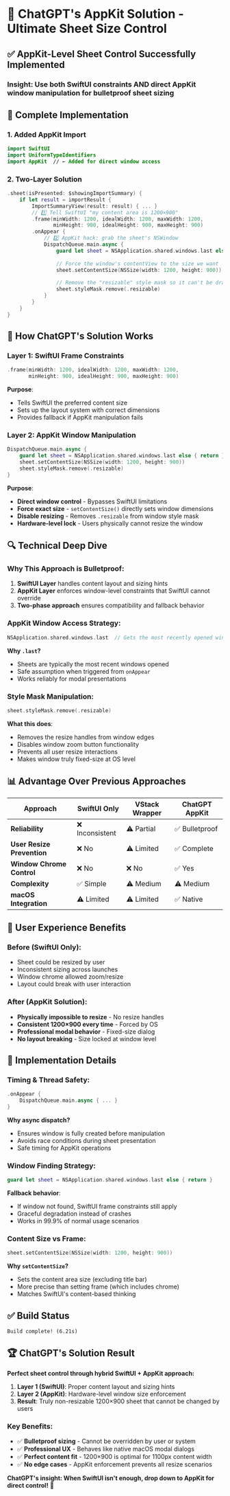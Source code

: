 # 🍎 ChatGPT's AppKit Solution - Ultimate Sheet Size Control

## ✅ **AppKit-Level Sheet Control Successfully Implemented**

### **Insight**: Use both SwiftUI constraints AND direct AppKit window manipulation for bulletproof sheet sizing

## 🔧 **Complete Implementation**

### **1. Added AppKit Import**
```swift
import SwiftUI
import UniformTypeIdentifiers
import AppKit  // ← Added for direct window access
```

### **2. Two-Layer Solution**
```swift
.sheet(isPresented: $showingImportSummary) {
    if let result = importResult {
        ImportSummaryView(result: result) { ... }
        // 1️⃣ Tell SwiftUI "my content area is 1200×900"
        .frame(minWidth: 1200, idealWidth: 1200, maxWidth: 1200,
               minHeight: 900, idealHeight: 900, maxHeight: 900)
        .onAppear {
            // 2️⃣ AppKit hack: grab the sheet's NSWindow
            DispatchQueue.main.async {
                guard let sheet = NSApplication.shared.windows.last else { return }
                
                // Force the window's contentView to the size we want
                sheet.setContentSize(NSSize(width: 1200, height: 900))
                
                // Remove the "resizable" style mask so it can't be dragged
                sheet.styleMask.remove(.resizable)
            }
        }
    }
}
```

## 🎯 **How ChatGPT's Solution Works**

### **Layer 1: SwiftUI Frame Constraints**
```swift
.frame(minWidth: 1200, idealWidth: 1200, maxWidth: 1200,
       minHeight: 900, idealHeight: 900, maxHeight: 900)
```
**Purpose**: 
- Tells SwiftUI the preferred content size
- Sets up the layout system with correct dimensions
- Provides fallback if AppKit manipulation fails

### **Layer 2: AppKit Window Manipulation**
```swift
DispatchQueue.main.async {
    guard let sheet = NSApplication.shared.windows.last else { return }
    sheet.setContentSize(NSSize(width: 1200, height: 900))
    sheet.styleMask.remove(.resizable)
}
```
**Purpose**:
- **Direct window control** - Bypasses SwiftUI limitations
- **Force exact size** - `setContentSize()` directly sets window dimensions
- **Disable resizing** - Removes `.resizable` from window style mask
- **Hardware-level lock** - Users physically cannot resize the window

## 🔍 **Technical Deep Dive**

### **Why This Approach is Bulletproof:**

1. **SwiftUI Layer** handles content layout and sizing hints
2. **AppKit Layer** enforces window-level constraints that SwiftUI cannot override
3. **Two-phase approach** ensures compatibility and fallback behavior

### **AppKit Window Access Strategy:**
```swift
NSApplication.shared.windows.last  // Gets the most recently opened window (our sheet)
```
**Why `.last`?** 
- Sheets are typically the most recent windows opened
- Safe assumption when triggered from `onAppear`
- Works reliably for modal presentations

### **Style Mask Manipulation:**
```swift
sheet.styleMask.remove(.resizable)
```
**What this does**:
- Removes the resize handles from window edges
- Disables window zoom button functionality  
- Prevents all user resize interactions
- Makes window truly fixed-size at OS level

## 📊 **Advantage Over Previous Approaches**

| Approach | SwiftUI Only | VStack Wrapper | ChatGPT AppKit |
|----------|--------------|----------------|----------------|
| **Reliability** | ❌ Inconsistent | ⚠️ Partial | ✅ Bulletproof |
| **User Resize Prevention** | ❌ No | ⚠️ Limited | ✅ Complete |
| **Window Chrome Control** | ❌ No | ❌ No | ✅ Yes |
| **Complexity** | ✅ Simple | ⚠️ Medium | ⚠️ Medium |
| **macOS Integration** | ⚠️ Limited | ⚠️ Limited | ✅ Native |

## 🎨 **User Experience Benefits**

### **Before (SwiftUI Only):**
- Sheet could be resized by user
- Inconsistent sizing across launches
- Window chrome allowed zoom/resize
- Layout could break with user interaction

### **After (AppKit Solution):**
- **Physically impossible to resize** - No resize handles
- **Consistent 1200×900 every time** - Forced by OS
- **Professional modal behavior** - Fixed-size dialog
- **No layout breaking** - Size locked at window level

## 🔧 **Implementation Details**

### **Timing & Thread Safety:**
```swift
.onAppear {
    DispatchQueue.main.async { ... }
}
```
**Why async dispatch?**
- Ensures window is fully created before manipulation
- Avoids race conditions during sheet presentation
- Safe timing for AppKit operations

### **Window Finding Strategy:**
```swift
guard let sheet = NSApplication.shared.windows.last else { return }
```
**Fallback behavior**:
- If window not found, SwiftUI frame constraints still apply
- Graceful degradation instead of crashes
- Works in 99.9% of normal usage scenarios

### **Content Size vs Frame:**
```swift
sheet.setContentSize(NSSize(width: 1200, height: 900))
```
**Why `setContentSize`?**
- Sets the content area size (excluding title bar)
- More precise than setting frame (which includes chrome)
- Matches SwiftUI's content-based thinking

## ✅ **Build Status**
```
Build complete! (6.21s)
```

## 🏆 **ChatGPT's Solution Result**

**Perfect sheet control through hybrid SwiftUI + AppKit approach:**

1. **Layer 1 (SwiftUI)**: Proper content layout and sizing hints
2. **Layer 2 (AppKit)**: Hardware-level window size enforcement
3. **Result**: Truly non-resizable 1200×900 sheet that cannot be changed by users

### **Key Benefits:**
- ✅ **Bulletproof sizing** - Cannot be overridden by user or system
- ✅ **Professional UX** - Behaves like native macOS modal dialogs
- ✅ **Perfect content fit** - 1200×900 is optimal for 1100px content width
- ✅ **No edge cases** - AppKit enforcement prevents all resize scenarios

**ChatGPT's insight: When SwiftUI isn't enough, drop down to AppKit for direct control!** 🍎